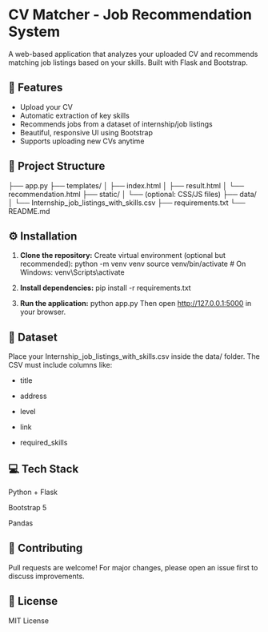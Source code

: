 # CV Matcher - Job Recommendation System

A web-based application that analyzes your uploaded CV and recommends matching job listings based on your skills. Built with Flask and Bootstrap.

## 🚀 Features

- Upload your CV
- Automatic extraction of key skills
- Recommends jobs from a dataset of internship/job listings
- Beautiful, responsive UI using Bootstrap
- Supports uploading new CVs anytime

## 📂 Project Structure
├── app.py
├── templates/
│ ├── index.html
│ ├── result.html
│ └── recommendation.html
├── static/
│ └── (optional: CSS/JS files)
├── data/
│ └── Internship_job_listings_with_skills.csv
├── requirements.txt
└── README.md


## ⚙️ Installation

1. **Clone the repository:**
   Create virtual environment (optional but recommended):
   python -m venv venv
   source venv/bin/activate  # On Windows: venv\Scripts\activate

2. **Install dependencies:**
   pip install -r requirements.txt

3. **Run the application:**
    python app.py
Then open http://127.0.0.1:5000 in your browser.

## 📄 Dataset
Place your Internship_job_listings_with_skills.csv inside the data/ folder. The CSV must include columns like:

- title

- address

- level

- link

- required_skills

## 💻 Tech Stack
Python + Flask

Bootstrap 5

Pandas

## 🤝 Contributing
Pull requests are welcome! For major changes, please open an issue first to discuss improvements.

## 📄 License
MIT License
